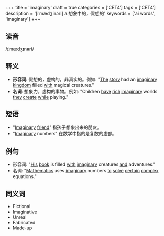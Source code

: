 +++
title = 'imaginary'
draft = true
categories = ['CET4']
tags = ['CET4']
description = '[iˈmædʒinəri] a.想象中的，假想的'
keywords = ['ai words', 'imaginary']
+++

## 读音
/ɪˈmædʒɪnəri/

## 释义
- **形容词**: 假想的，虚构的，非真实的。例如: "[The](/zh/post/the/) [story](/zh/post/story/) had an [imaginary](/zh/post/imaginary/) [kingdom](/zh/post/kingdom/) filled [with](/zh/post/with/) magical creatures."
- **名词**: 想象力，虚构的事物。例如: "Children [have](/zh/post/have/) [rich](/zh/post/rich/) [imaginary](/zh/post/imaginary/) worlds [they](/zh/post/they/) [create](/zh/post/create/) [while](/zh/post/while/) playing."

## 短语
- "[Imaginary](/zh/post/imaginary/) [friend](/zh/post/friend/)" 指孩子想象出来的朋友。
- "[Imaginary](/zh/post/imaginary/) numbers" 在数学中指的是复数的虚部。

## 例句
- 形容词: "[His](/zh/post/his/) [book](/zh/post/book/) is filled [with](/zh/post/with/) [imaginary](/zh/post/imaginary/) creatures [and](/zh/post/and/) adventures."
- 名词: "[Mathematics](/zh/post/mathematics/) uses [imaginary](/zh/post/imaginary/) numbers [to](/zh/post/to/) [solve](/zh/post/solve/) [certain](/zh/post/certain/) [complex](/zh/post/complex/) equations."

## 同义词
- Fictional
- Imaginative
- Unreal
- Fabricated
- Made-up

